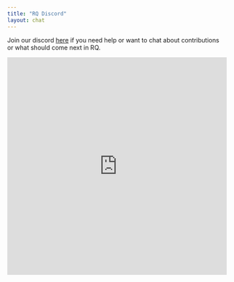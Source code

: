 ```yaml
---
title: "RQ Discord"
layout: chat
---
```


Join our discord [here](/chat/join) if you need help or want to chat about contributions or what should come next in RQ.

<iframe src="https://discord.com/widget?id=844816706231861248&theme=dark" height="500" allowtransparency="true" frameborder="0" sandbox="allow-popups allow-popups-to-escape-sandbox allow-same-origin allow-scripts" style="width: 100%;"></iframe>
